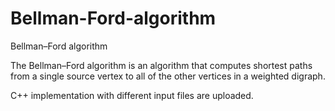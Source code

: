 # Bellman-Ford-algorithm
Bellman–Ford algorithm


The Bellman–Ford algorithm is an algorithm that computes shortest paths from a single source vertex to all of the other vertices in a weighted digraph.

C++ implementation with different input files are uploaded.
